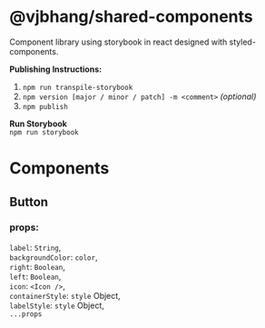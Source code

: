 # @vjbhang/shared-components

Component library using storybook in react designed with styled-components.

**Publishing Instructions:**

1. `npm run transpile-storybook`
2. `npm version [major / minor / patch] -m <comment>` _(optional)_
3. `npm publish`

**Run Storybook**  
`npm run storybook`

# Components

## Button

### props:

`label`: `String`,  
`backgroundColor`: `color`,  
`right`: `Boolean`,  
`left`: `Boolean`,  
`icon`: `<Icon />`,  
`containerStyle`: `style` Object,  
`labelStyle`: `style` Object,  
`...props`
